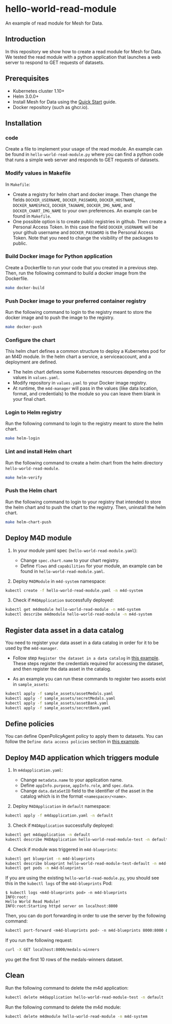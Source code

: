 # hello-world-read-module

An example of read module for Mesh for Data.

<!-- ## A Helm Chart for an example Mesh for Data module -->

## Introduction

In this repository we show how to create a read module for Mesh for Data. We tested the read module with a python application that launches a web server to respond to GET requests of datasets.
<!-- This helm chart defines a common structure to deploy a Kubernetes pod for an M4D module.
In the helm chart a service, a serviceaccount, and a deployment are defined.

The configuration for the chart is in the values file. -->

## Prerequisites

- Kubernetes cluster 1.10+
- Helm 3.0.0+
- Install Mesh for Data using the [Quick Start](https://607574aac73ac7a843dd6009--mesh-for-data.netlify.app/get-started/quickstart/) guide.
- Docker repository (such as ghcr.io).

## Installation

### code
Create a file to implement your usage of the read module. An example can be found in `hello-world-read-module.py` where you can find a python code that runs a simple web server and responds to GET requests of datasets.  

### Modify values in Makefile

In `Makefile`:
- Create a registry for helm chart and docker image. Then change the fields `DOCKER_USERNAME`, `DOCKER_PASSWORD`, `DOCKER_HOSTNAME`, `DOCKER_NAMESPACE`, `DOCKER_TAGNAME`, `DOCKER_IMG_NAME`, and `DOCKER_CHART_IMG_NAME` to your own preferences. An example can be found in `Makefile`.
- One possible option is to create public registries in github. Then create a Personal Access Token. In this case the field `DOCKER_USERNAME` will be your github username and `DOCKER_PASSWORD` is the Personal Access Token. Note that you need to change the visibility of the packages to public.

### Build Docker image for Python application

Create a Dockerfile to run your code that you created in a previous step. Then, run the following command to build a docker image from the Dockerfile.

```bash
make docker-build
```

### Push Docker image to your preferred container registry

Run the following command to login to the registry meant to store the docker image and to push the image to the registry.

```bash
make docker-push
```

### Configure the chart
This helm chart defines a common structure to deploy a Kubernetes pod for an M4D module.
In the helm chart a service, a serviceaccount, and a deployment are defined.

- The helm chart defines some Kubernetes resources depending on the values in `values.yaml`.
- Modify repository in `values.yaml` to your Docker image registry.
- At runtime, the `m4d-manager` will pass in the values (like data location, format, and credentials) to the module so you can leave them blank in your final chart.

### Login to Helm registry

Run the following command to login to the registry meant to store the helm chart.

```bash
make helm-login
```

### Lint and install Helm chart

Run the following command to create a helm chart from the helm directory `hello-world-read-module`.

```bash
make helm-verify
```

### Push the Helm chart

Run the following command to login to your registry that intended to store the helm chart and to push the chart to the registry. Then, uninstall the helm chart.

```bash
make helm-chart-push
```


## Deploy M4D module
1. In your module yaml spec (`hello-world-read-module.yaml`):
    - Change `spec.chart.name` to your chart registry.
    - Define `flows` and `capabilities` for your module, an example can be found in `hello-world-read-module.yaml`. 

2. Deploy `M4DModule` in `m4d-system` namespace:
```bash
kubectl create -f hello-world-read-module.yaml -n m4d-system
```
3. Check if `M4DApplication` successfully deployed:
```bash
kubectl get m4dmodule hello-world-read-module -n m4d-system
kubectl describe m4dmodule hello-world-read-module -n m4d-system
```


## Register data asset in a data catalog

You need to register your data asset in a data catalog in order for it to be used by the `m4d-manager`.

- Follow step `Register the dataset in a data catalog` in [this example](https://607573df9860bf9afcf4805b--mesh-for-data.netlify.app/samples/notebook/#define-data-access-policies). These steps register the credentials required for accessing the dataset, and then register the data asset in the catalog.

- As an example you can run these commands to register two assets exist in `sample_assets`:
```bash
kubectl apply -f sample_assets/assetMedals.yaml
kubectl apply -f sample_assets/secretMedals.yaml
kubectl apply -f sample_assets/assetBank.yaml
kubectl apply -f sample_assets/secretBank.yaml
```

## Define policies

You can define OpenPolicyAgent policy to apply them to datasets. You can follow the `Define data access policies` section in [this example](https://607573df9860bf9afcf4805b--mesh-for-data.netlify.app/samples/notebook/#define-data-access-policies).

## Deploy M4D application which triggers module
1. In `m4dapplication.yaml`:
    - Change `metadata.name` to your application name.
    - Define `appInfo.purpose`, `appInfo.role`, and `spec.data`.
    - Change `data.dataSetID` field to the identifier of the asset in the catalog which is in the format `<namespace>/<name>`.
 
2.  Deploy `M4DApplication` in `default` namespace:
```bash
kubectl apply -f m4dapplication.yaml -n default
```
3.  Check if `M4DApplication` successfully deployed:
```bash
kubectl get m4dapplication -n default
kubectl describe M4DApplication hello-world-read-module-test -n default
```

4.  Check if module was triggered in `m4d-blueprints`:
```bash
kubectl get blueprint -n m4d-blueprints
kubectl describe blueprint hello-world-read-module-test-default -n m4d-blueprints
kubectl get pods -n m4d-blueprints
```
If you are using the existing `hello-world-read-module.py`, you should see this in the `kubectl logs` of the `m4d-blueprints` Pod:
```
$ kubectl logs <m4d-blueprints pod> -n m4d-blueprints
INFO:root:
Hello World Read Module!
INFO:root:Starting httpd server on localhost:8000
```

Then, you can do port forwarding in order to use the server by the following command:

```bash
kubectl port-forward <m4d-blueprints pod> -n m4d-blueprints 8000:8000 &
```

If you run the following request:
```bash
curl -X GET localhost:8000/medals-winners
```
you get the first 10 rows of the medals-winners dataset.

## Clean

Run the following command to delete the m4d application:
```bash
kubectl delete m4dapplication hello-world-read-module-test -n default
```

Run the following command to delete the m4d module:
```bash
kubectl delete m4dmodule hello-world-read-module -n m4d-system
```